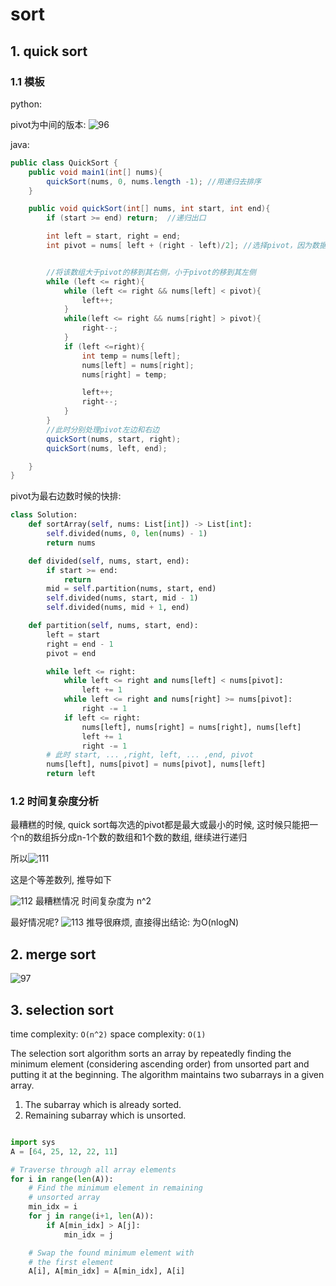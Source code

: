 # sort

## 1. quick sort

### 1.1 模板

python:

pivot为中间的版本:
![96](../Image/96.png)

java:

```java
public class QuickSort {
    public void main1(int[] nums){
        quickSort(nums, 0, nums.length -1); //用递归去排序
    }

    public void quickSort(int[] nums, int start, int end){
        if (start >= end) return;  //递归出口

        int left = start, right = end;
        int pivot = nums[ left + (right - left)/2]; //选择pivot，因为数据大部分有序，所以pivot选择到最好中间位置，这样左右均匀分布


        //将该数组大于pivot的移到其右侧，小于pivot的移到其左侧
        while (left <= right){
            while (left <= right && nums[left] < pivot){
                left++;
            }
            while(left <= right && nums[right] > pivot){
                right--;
            }
            if (left <=right){
                int temp = nums[left];
                nums[left] = nums[right];
                nums[right] = temp;

                left++;
                right--;
            }
        }
        //此时分别处理pivot左边和右边
        quickSort(nums, start, right);
        quickSort(nums, left, end);

    }
}
```

pivot为最右边数时候的快排:

```python
class Solution:
    def sortArray(self, nums: List[int]) -> List[int]:
        self.divided(nums, 0, len(nums) - 1)
        return nums

    def divided(self, nums, start, end):
        if start >= end:
            return
        mid = self.partition(nums, start, end)
        self.divided(nums, start, mid - 1)
        self.divided(nums, mid + 1, end)

    def partition(self, nums, start, end):
        left = start
        right = end - 1
        pivot = end

        while left <= right:
            while left <= right and nums[left] < nums[pivot]:
                left += 1
            while left <= right and nums[right] >= nums[pivot]:
                right -= 1
            if left <= right:
                nums[left], nums[right] = nums[right], nums[left]
                left += 1
                right -= 1
        # 此时 start, ... ,right, left, ... ,end, pivot
        nums[left], nums[pivot] = nums[pivot], nums[left]
        return left
```

### 1.2 时间复杂度分析

最糟糕的时候, quick sort每次选的pivot都是最大或最小的时候, 这时候只能把一个n的数组拆分成n-1个数的数组和1个数的数组, 继续进行递归

所以![111](../Image/111.png)

这是个等差数列, 推导如下

![112](../Image/112.png)
最糟糕情况 时间复杂度为 n^2

最好情况呢?
![113](../Image/113.png)
推导很麻烦, 直接得出结论: 为O(nlogN)

## 2. merge sort

![97](../Image/97.png)

## 3. selection sort

time complexity: `O(n^2)`
space complexity: `O(1)`

The selection sort algorithm sorts an array by repeatedly finding the minimum element (considering ascending order) from unsorted part and putting it at the beginning. The algorithm maintains two subarrays in a given array.

1) The subarray which is already sorted.
2) Remaining subarray which is unsorted.

```python

import sys
A = [64, 25, 12, 22, 11]

# Traverse through all array elements
for i in range(len(A)):
    # Find the minimum element in remaining
    # unsorted array
    min_idx = i
    for j in range(i+1, len(A)):
        if A[min_idx] > A[j]:
            min_idx = j

    # Swap the found minimum element with
    # the first element
    A[i], A[min_idx] = A[min_idx], A[i]
```